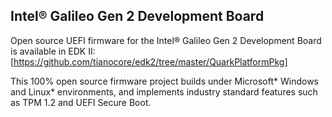 ## Intel® Galileo Gen 2 Development Board

Open source UEFI firmware for the Intel® Galileo Gen 2 Development Board is available in EDK II:
[https://github.com/tianocore/edk2/tree/master/QuarkPlatformPkg] 

This 100% open source firmware project builds under Microsoft* Windows and Linux* environments, and implements industry standard features such as TPM 1.2 and UEFI Secure Boot.